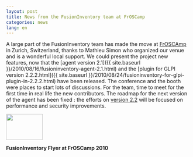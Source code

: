 ```yaml
---
layout: post
title: News from the FusionInventory team at FrOSCamp
categories: news
lang: en
---
```


A large part of the FusionInventory team has made the move at [FrOSCAmp](http://froscamp.org) in Zurich, Switzerland, thanks to Mathieu Simon who organized our venue and is a wonderful local support. We could present the project new features, now that the [agent version 2.1]({{ site.baseurl }}/2010/08/16/fusioninventory-agent-2.1.html) and the [plugin for GLPI version 2.2.2.html]({{ site.baseurl }}/2010/08/24/fusioninventory-for-glpi-plugin-in-2.2.2.html) have been released. The conference and the booth were places to start lots of discussions. For the team, time to meet for the first time in real life the new contributors. The roadmap for the next version of the agent has been fixed : the efforts on [version 2.2](http://forge.fusioninventory.org/versions/show/2) will be focused on performance and security improvements.

<a href='/news_docs/flyer.pdf'><img src="/news_docs/vignette_flyer.png" alt="" title="FusionInventory Flyer at FrOSCamp 2010" width="100" height="71" class="aligncenter size-full wp-image-673" /></a>

<strong>FusionInventory Flyer at FrOSCamp 2010</strong>

